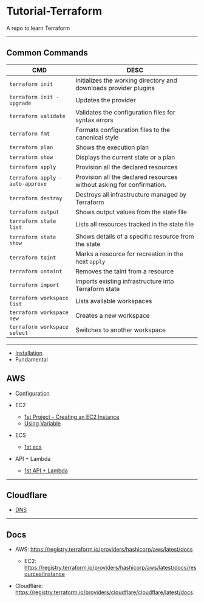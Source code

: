 # Tutorial-Terraform

A repo to learn Terraform

---

## Common Commands

| CMD                             | DESC                                                                  |
| ------------------------------- | --------------------------------------------------------------------- |
| `terraform init`                | Initializes the working directory and downloads provider plugins      |
| `terraform init -upgrade`       | Updates the provider                                                  |
| `terraform validate`            | Validates the configuration files for syntax errors                   |
| `terraform fmt`                 | Formats configuration files to the canonical style                    |
| `terraform plan`                | Shows the execution plan                                              |
| `terraform show`                | Displays the current state or a plan                                  |
| `terraform apply`               | Provision all the declared resources                                  |
| `terraform apply -auto-approve` | Provision all the declared resources without asking for confirmation. |
| `terraform destroy`             | Destroys all infrastructure managed by Terraform                      |
| `terraform output`              | Shows output values from the state file                               |
| `terraform state list`          | Lists all resources tracked in the state file                         |
| `terraform state show`          | Shows details of a specific resource from the state                   |
| `terraform taint`               | Marks a resource for recreation in the next `apply`                   |
| `terraform untaint`             | Removes the taint from a resource                                     |
| `terraform import`              | Imports existing infrastructure into Terraform state                  |
| `terraform workspace list`      | Lists available workspaces                                            |
| `terraform workspace new`       | Creates a new workspace                                               |
| `terraform workspace select`    | Switches to another workspace                                         |

---

- [Installation](./installation/installation.md)
- Fundamental

## AWS

- [Configuration](./aws/configuration/configuration.md)
- EC2

  - [1st Project - Creating an EC2 Instance](./aws/ec2_1st_instance/ec2_1st_instance.md)
  - [Using Variable](./aws/ec2_variable/ec2_variable.md)

- ECS
  - [1st ecs](./aws/ecs_1st/ecs_1st.md)
- API + Lambda
  - [1st API + Lambda](./aws/api_lambda/api_lambda.md)

---

## Cloudflare

- [DNS](./cloudflare/dns/dns.md)

---

## Docs

- AWS: https://registry.terraform.io/providers/hashicorp/aws/latest/docs

  - EC2: https://registry.terraform.io/providers/hashicorp/aws/latest/docs/resources/instance

- Cloudflare: https://registry.terraform.io/providers/cloudflare/cloudflare/latest/docs
